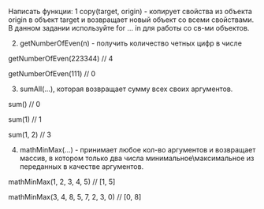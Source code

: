 Написать функции:
1 copy(target, origin) - копирует свойства из объекта origin в объект target и возвращает новый объект со всеми свойствами. В данном задании используйте for ... in для работы со св-ми объектов.



2. getNumberOfEven(n) - получить количество четных цифр в числе

getNumberOfEven(223344) // 4

getNumberOfEven(111) // 0



3. sumAll(...), которая возвращает сумму всех своих аргументов.

sum() // 0

sum(1) // 1

sum(1, 2) // 3



4. mathMinMax(...) - принимает любое кол-во аргументов и возвращает массив, в котором только два числа минимальное\максимальное из переданных в качестве аргументов.

mathMinMax(1, 2, 3, 4, 5) // [1, 5]

mathMinMax(3, 4, 8, 5, 7, 2, 3, 0) // [0, 8]
